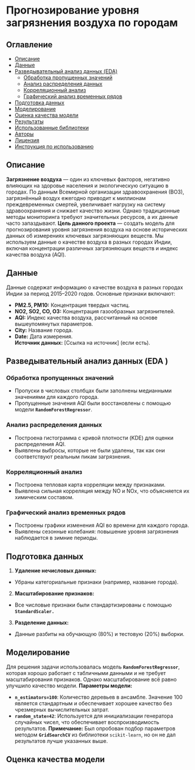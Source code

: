 
# Прогнозирование уровня загрязнения воздуха по городам
## Оглавление

- [Описание](#title1)
- [Данные](#title1)
- [Разведывательный анализ данных (EDA)](#title1)
    - [Обработка пропущенных значений](#title2)
    - [Анализ распределения данных](#title2)
    - [Корреляционный анализ](#title2)
    - [Графический анализ временных рядов](#title2)
- [Подготовка данных](#title1)
- [Моделирование](#title1)
- [Оценка качества модели](#title1)
- [Результаты](#title1)
- [Использованные библиотеки](#title1)
- [Авторы](#title1)
- [Лицензия](#title1)
- [Инструкция по использованию](#title1)

## <a id="title1">Описание</a>
**Загрязнение воздуха** — один из ключевых факторов, негативно влияющих на здоровье населения и экологическую ситуацию в городах. По данным Всемирной организации здравоохранения (ВОЗ), загрязнённый воздух ежегодно приводит к миллионам преждевременных смертей, увеличивает нагрузку на систему здравоохранения и снижает качество жизни. Однако традиционные методы мониторинга требуют значительных ресурсов, а их данные часто запаздывают.
**Цель данного проекта** — создать модель для прогнозирования уровня загрязнения воздуха на основе исторических данных об измерениях ключевых загрязняющих веществ. Мы используем данные о качестве воздуха в разных городах Индии, включая концентрации различных загрязняющих веществ и индекс качества воздуха (AQI).

## <a id="title1">Данные</a>
Данные содержат информацию о качестве воздуха в разных городах Индии за период 2015–2020 годов. Основные признаки включают:
- **PM2.5, PM10:** Концентрация твердых частиц.
- **NO2, SO2, CO, O3:** Концентрация газообразных загрязнителей.
- **AQI:** Индекс качества воздуха, рассчитанный на основе вышеупомянутых параметров.
- **City:** Название города.
- **Date:** Дата измерения. \
**Источник данных:** [Ссылка на источник] (если есть).

## <a id="title1"> Разведывательный анализ данных (EDA )</a>
### <a id="title2"> Обработка пропущенных значений</a>
- Пропуски в числовых столбцах были заполнены медианными значениями для каждого города.
- Пропущенные значения AQI были восстановлены с помощью модели **`RandomForestRegressor`**.
### <a id="title2"> Анализ распределения данных</a>
- Построена гистограмма с кривой плотности (KDE) для оценки распределения AQI.
- Выявлены выбросы, которые не были удалены, так как они соответствуют реальным пикам загрязнения.
### <a id="title2"> Корреляционный анализ</a>
- Построена тепловая карта корреляции между признаками.
- Выявлена сильная корреляция между NO и NOx, что объясняется их химическим составом.
### <a id="title2"> Графический анализ временных рядов</a>
- Построены графики изменения AQI во времени для каждого города.
- Выявлены сезонные колебания: повышение уровня загрязнения наблюдается в зимние периоды.

## <a id="title1"> Подготовка данных</a>
1.	**Удаление нечисловых данных:**
- Убраны категориальные признаки (например, название города).
2.	**Масштабирование признаков:**
- Все числовые признаки были стандартизированы с помощью **`StandardScaler.`**
3.	**Разделение данных:**
- Данные разбиты на обучающую (80%) и тестовую (20%) выборки.

## <a id="title1"> Моделирование</a>
Для решения задачи использовалась модель **`RandomForestRegressor`**, которая хорошо работает с табличными данными и не требует масштабирования признаков. Однако масштабирование всё равно улучшило качество модели.
**Параметры модели:**
- **`n_estimators=100`**: Количество деревьев в ансамбле. Значение 100 является стандартным и обеспечивает хорошее качество без чрезмерных вычислительных затрат.
- **`random_state=42`**: Используется для инициализации генератора случайных чисел, что обеспечивает воспроизводимость результатов.
**Примечание:** Был опробован подбор параметров методом **`GridSearchCV`** из библиотеки `scikit-learn`, но он не дал результатов лучше указанных выше.

## <a id="title1"> Оценка качества модели</a>
